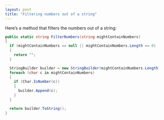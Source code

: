 ```yaml
---
layout: post
title: "Filtering numbers out of a string"
---
```


Here’s a method that filters the numbers out of a string:

```csharp
public static string FilterNumbers(string mightContainNumbers)
{
  if (mightContainNumbers == null || mightContainNumbers.Length == 0)
  {
    return "";
  }

  StringBuilder builder = new StringBuilder(mightContainNumbers.Length);
  foreach (char c in mightContainNumbers)
  {
    if (Char.IsNumber(c))
    {
      builder.Append(c);
    }
  }

  return builder.ToString();
}
```